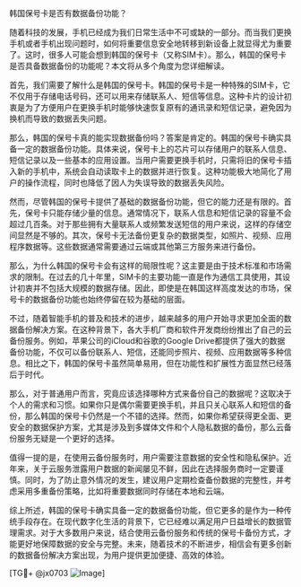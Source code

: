 韩国保号卡是否有数据备份功能？

随着科技的发展，手机已经成为我们日常生活中不可或缺的一部分。而当我们更换手机或者手机出现问题时，如何将重要信息安全地转移到新设备上就显得尤为重要了。这时，很多人可能会想到韩国的保号卡（又称SIM卡）。那么，韩国的保号卡是否具备数据备份的功能呢？本文将从多个角度为您详细解读。

首先，我们需要了解什么是韩国的保号卡。韩国的保号卡是一种特殊的SIM卡，它不仅用于存储电话号码，还可以用来存储联系人、短信等信息。这种卡片的设计初衷是为了方便用户在更换手机时能够快速恢复原有的通讯录和短信记录，避免因为换机而导致的数据丢失问题。

那么，韩国的保号卡真的能实现数据备份吗？答案是肯定的。韩国的保号卡确实具备一定的数据备份功能。具体来说，保号卡上的芯片可以存储用户的联系人信息、短信记录以及一些基本的应用设置。当用户需要更换手机时，只需将旧的保号卡插入新的手机中，系统会自动读取卡上的数据并进行恢复。这种功能极大地简化了用户的操作流程，同时也降低了因人为失误导致的数据丢失风险。

然而，尽管韩国的保号卡提供了基础的数据备份功能，但它的能力还是有限的。首先，保号卡只能存储少量的信息。通常情况下，联系人信息和短信记录的容量不会超过几百条。对于那些拥有大量联系人或频繁发送短信的用户来说，这样的存储空间显然是不够的。其次，保号卡无法备份更复杂的数据类型，如照片、视频、应用程序数据等。这些数据通常需要通过云端或其他第三方服务来进行备份。

那么，为什么韩国的保号卡会有这样的局限性呢？这主要是由于技术标准和市场需求的限制。在过去的几十年里，SIM卡的主要功能一直是作为通信工具使用，其设计初衷并不包括大规模的数据存储。因此，即使是在韩国这样高度发达的市场，保号卡的数据备份功能也始终停留在较为基础的层面。

不过，随着智能手机的普及和技术的进步，越来越多的用户开始寻求更加全面的数据备份解决方案。在这种背景下，各大手机厂商和软件开发商纷纷推出了自己的云备份服务。例如，苹果公司的iCloud和谷歌的Google Drive都提供了强大的数据备份功能，不仅可以备份联系人、短信，还能同步照片、视频、应用数据等多种信息。相比之下，韩国的保号卡虽然简单易用，但在功能性和扩展性方面显然已经落后于时代。

那么，对于普通用户而言，究竟应该选择哪种方式来备份自己的数据呢？这取决于个人的需求和习惯。如果你只是偶尔需要更换手机，并且只关心联系人和短信的备份，那么韩国的保号卡仍然是一个不错的选择。然而，如果你希望获得更全面、更安全的数据保护方案，尤其是涉及到多媒体文件和个人隐私数据的备份，那么云备份服务无疑是一个更好的选择。

值得一提的是，在使用云备份服务时，用户需要注意数据的安全性和隐私保护。近年来，关于云服务泄露用户数据的新闻屡见不鲜，因此在选择服务商时一定要谨慎。同时，为了防止意外情况的发生，建议用户定期检查备份数据的完整性，并考虑采用多重备份策略，比如将重要数据同时存储在本地和云端。

综上所述，韩国的保号卡确实具备一定的数据备份功能，但它更多的是作为一种传统手段存在。在现代数字化生活的背景下，它已经难以满足用户日益增长的数据管理需求。对于大多数用户来说，结合使用云备份服务和传统的保号卡备份方式，才能更好地保障数据的安全与完整。未来，随着技术的不断进步，相信会有更多创新的数据备份解决方案出现，为用户提供更加便捷、高效的体验。

[TG💪+ @jx0703 ![Image](https://github.com/user-attachments/assets/dbca1d08-cadb-493c-b0ec-ad6f7a83f270)]